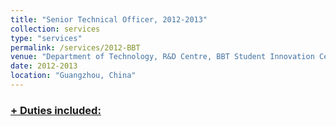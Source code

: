 ```yaml
---
title: "Senior Technical Officer, 2012-2013"
collection: services
type: "services"
permalink: /services/2012-BBT
venue: "Department of Technology, R&D Centre, BBT Student Innovation Centre, SCUT"
date: 2012-2013
location: "Guangzhou, China"
---
```


<h3><a href="javascript:void(0)" class="dsphead" onclick="dsp(this)"><span class="dspchar">+</span> Duties included:</a></h3>
  <div class="dspcont" style='display:none;'>
    <ul>
      <li>He was in a team of IT fans called to develop <a href="http://www.100steps.net/">website</a> website, Android & IOS application for Shuttle bus location and second hand online market.</li>
    </ul>
  </div>


<!-- [More information here](https://drive.google.com/file/d/1mhYtMVwwkmpTKEkw11CdpiXGaP1j87U0/view?usp=sharing)
 -->
